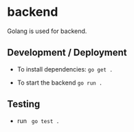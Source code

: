 # backend

Golang is used for backend.

## Development / Deployment

- To install dependencies: `go get .`

- To start the backend `go run .`

## Testing

- run ` go test .`
